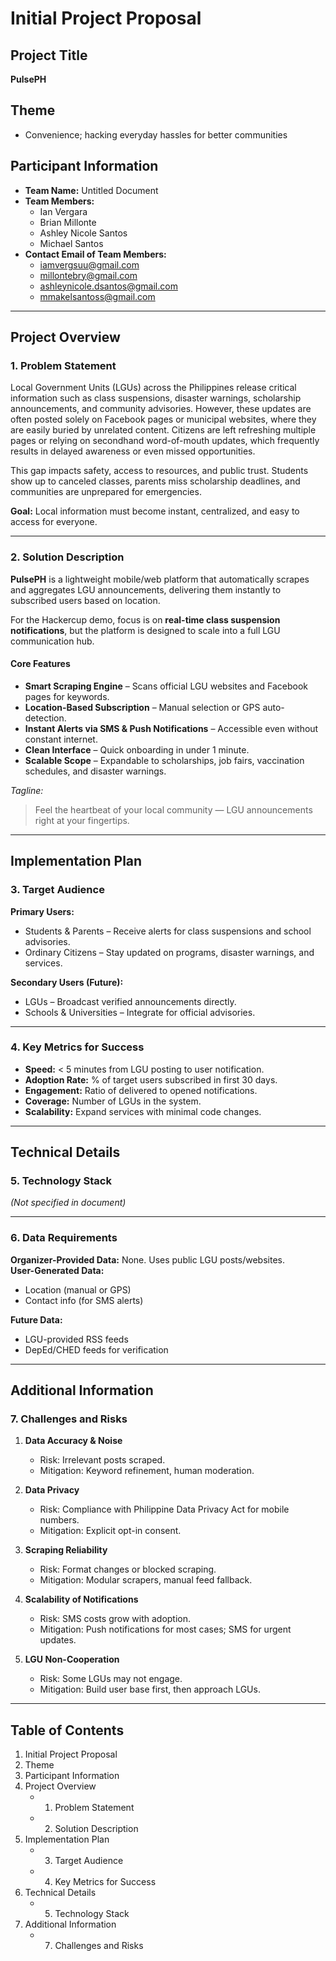 # Initial Project Proposal

## Project Title

**PulsePH**

## Theme

- Convenience; hacking everyday hassles for better communities

## Participant Information

- **Team Name:** Untitled Document
- **Team Members:**
  - Ian Vergara
  - Brian Millonte
  - Ashley Nicole Santos
  - Michael Santos
- **Contact Email of Team Members:**
  - iamvergsuu@gmail.com
  - millontebry@gmail.com
  - ashleynicole.dsantos@gmail.com
  - mmakelsantoss@gmail.com

---

## Project Overview

### 1. Problem Statement

Local Government Units (LGUs) across the Philippines release critical information such as class suspensions, disaster warnings, scholarship announcements, and community advisories. However, these updates are often posted solely on Facebook pages or municipal websites, where they are easily buried by unrelated content. Citizens are left refreshing multiple pages or relying on secondhand word-of-mouth updates, which frequently results in delayed awareness or even missed opportunities.

This gap impacts safety, access to resources, and public trust. Students show up to canceled classes, parents miss scholarship deadlines, and communities are unprepared for emergencies.

**Goal:** Local information must become instant, centralized, and easy to access for everyone.

---

### 2. Solution Description

**PulsePH** is a lightweight mobile/web platform that automatically scrapes and aggregates LGU announcements, delivering them instantly to subscribed users based on location.

For the Hackercup demo, focus is on **real-time class suspension notifications**, but the platform is designed to scale into a full LGU communication hub.

#### Core Features

- **Smart Scraping Engine** – Scans official LGU websites and Facebook pages for keywords.
- **Location-Based Subscription** – Manual selection or GPS auto-detection.
- **Instant Alerts via SMS & Push Notifications** – Accessible even without constant internet.
- **Clean Interface** – Quick onboarding in under 1 minute.
- **Scalable Scope** – Expandable to scholarships, job fairs, vaccination schedules, and disaster warnings.

_Tagline:_

> Feel the heartbeat of your local community — LGU announcements right at your fingertips.

---

## Implementation Plan

### 3. Target Audience

**Primary Users:**

- Students & Parents – Receive alerts for class suspensions and school advisories.
- Ordinary Citizens – Stay updated on programs, disaster warnings, and services.

**Secondary Users (Future):**

- LGUs – Broadcast verified announcements directly.
- Schools & Universities – Integrate for official advisories.

---

### 4. Key Metrics for Success

- **Speed:** < 5 minutes from LGU posting to user notification.
- **Adoption Rate:** % of target users subscribed in first 30 days.
- **Engagement:** Ratio of delivered to opened notifications.
- **Coverage:** Number of LGUs in the system.
- **Scalability:** Expand services with minimal code changes.

---

## Technical Details

### 5. Technology Stack

_(Not specified in document)_

---

### 6. Data Requirements

**Organizer-Provided Data:** None. Uses public LGU posts/websites.  
**User-Generated Data:**

- Location (manual or GPS)
- Contact info (for SMS alerts)

**Future Data:**

- LGU-provided RSS feeds
- DepEd/CHED feeds for verification

---

## Additional Information

### 7. Challenges and Risks

1. **Data Accuracy & Noise**

   - Risk: Irrelevant posts scraped.
   - Mitigation: Keyword refinement, human moderation.

2. **Data Privacy**

   - Risk: Compliance with Philippine Data Privacy Act for mobile numbers.
   - Mitigation: Explicit opt-in consent.

3. **Scraping Reliability**

   - Risk: Format changes or blocked scraping.
   - Mitigation: Modular scrapers, manual feed fallback.

4. **Scalability of Notifications**

   - Risk: SMS costs grow with adoption.
   - Mitigation: Push notifications for most cases; SMS for urgent updates.

5. **LGU Non-Cooperation**
   - Risk: Some LGUs may not engage.
   - Mitigation: Build user base first, then approach LGUs.

---

## Table of Contents

1. Initial Project Proposal
2. Theme
3. Participant Information
4. Project Overview
   - 1. Problem Statement
   - 2. Solution Description
5. Implementation Plan
   - 3. Target Audience
   - 4. Key Metrics for Success
6. Technical Details
   - 5. Technology Stack
7. Additional Information
   - 7. Challenges and Risks
